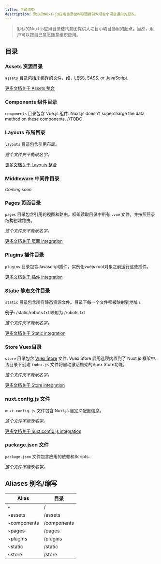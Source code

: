 ```yaml
---
title: 目录结构
description: 默认的Nuxt.js应用目录结构意图提供大项目小项目通用的起点。
---
```


> 默认的Nuxt.js应用目录结构意图提供大项目小项目通用的起点。当然，用户可以按自己意愿随意组织应用。

## 目录

### Assets 资源目录

`assets` 目录包括未编译的文件，如，LESS, SASS, or JavaScript.

[更多文档关于 Assets 整合](/guide/assets)

### Components 组件目录

`components` 目录包含 Vue.js 组件. Nuxt.js doesn't supercharge the data method on these components. //TODO

### Layouts 布局目录

`layouts` 目录包含引用布局。

_这个文件夹不能改名字。_

[更多文档关于 Layouts 整合](/guide/layouts)

### Middleware 中间件目录

_Coming soon_

### Pages 页面目录

`pages` 目录包含引用的视图和路由。框架读取目录中所有 `.vue` 文件，并按照目录结构创建路由。

_这个文件夹不能改名字。_

[更多文档关于 页面 integration](/guide/pages)

### Plugins 插件目录

`plugins` 目录包含Javascript插件，实例化vuejs root对象之前运行这些插件。

[更多文档关于 插件 integration](/guide/plugins)

### Static 静态文件目录

`static` 目录包含所有静态资源文件。目录下每一个文件都被映射到地址 /.

**例子:** /static/robots.txt 映射为 /robots.txt

_这个文件夹不能改名字。_

[更多文档关于 Static integration](/guide/static)

### Store Vuex目录

`store` 目录包含 [Vuex Store](http://vuex.vuejs.org) 文件. Vuex Store 启用选项内置到了 Nuxt.js 框架中. 该目录下创建 `index.js` 文件将自动激活框架的Vuex Store功能。

_这个文件夹不能改名字。_

[更多文档关于 Store integration](/guide/vuex-store)

### nuxt.config.js 文件

`nuxt.config.js` 文件包含 Nuxt.js 自定义配置信息。

_这个文件不能改名字。_

[更多文档关于 nuxt.config.js integration](/guide/configuration)

### package.json 文件

`package.json` 文件包含应用的依赖和Scripts.

_这个文件不能改名字。_

## Aliases 别名/缩写

| Alias | 目录 |
|-----|------|
| ~ | / |
| ~assets | /assets |
| ~components | /components |
| ~pages | /pages |
| ~plugins | /plugins |
| ~static | /static |
| ~store | /store |
